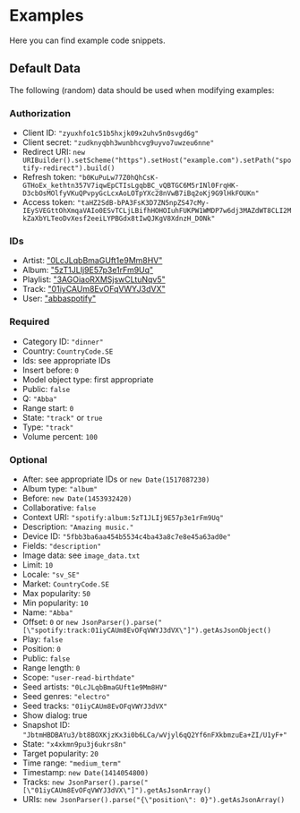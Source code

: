 # Examples
Here you can find example code snippets.

## Default Data
The following (random) data should be used when modifying examples:

### Authorization
- Client ID: `"zyuxhfo1c51b5hxjk09x2uhv5n0svgd6g"`
- Client secret: `"zudknyqbh3wunbhcvg9uyvo7uwzeu6nne"`
- Redirect URI: `new URIBuilder().setScheme("https").setHost("example.com").setPath("spotify-redirect").build()`
- Refresh token: `"b0KuPuLw77Z0hQhCsK-GTHoEx_kethtn357V7iqwEpCTIsLgqbBC_vQBTGC6M5rINl0FrqHK-D3cbOsMOlfyVKuQPvpyGcLcxAoLOTpYXc28nVwB7iBq2oKj9G9lHkFOUKn"`
- Access token: `"taHZ2SdB-bPA3FsK3D7ZN5npZS47cMy-IEySVEGttOhXmqaVAIo0ESvTCLjLBifhHOHOIuhFUKPW1WMDP7w6dj3MAZdWT8CLI2MkZaXbYLTeoDvXesf2eeiLYPBGdx8tIwQJKgV8XdnzH_DONk"`

### IDs
- Artist: ["0LcJLqbBmaGUft1e9Mm8HV"](https://open.spotify.com/artist/0LcJLqbBmaGUft1e9Mm8HV?si=tUHw6JYdQwmE5QIla_7ZaQ)
- Album: ["5zT1JLIj9E57p3e1rFm9Uq"](https://open.spotify.com/album/5zT1JLIj9E57p3e1rFm9Uq?si=PkAs2KWQTkm2b0vxg_qcRA)
- Playlist: ["3AGOiaoRXMSjswCLtuNqv5"](https://open.spotify.com/user/abbaspotify/playlist/3AGOiaoRXMSjswCLtuNqv5?si=ru1yCc8QSueG7gHEC7E40w)
- Track: ["01iyCAUm8EvOFqVWYJ3dVX"](https://open.spotify.com/track/01iyCAUm8EvOFqVWYJ3dVX?si=m0Fdh5ASScyfue6kQerIZg)
- User: ["abbaspotify"](https://open.spotify.com/user/abbaspotify?si=xlmKbz6mQZ6fLfqwtOGozg)

### Required
- Category ID: `"dinner"`
- Country: `CountryCode.SE`
- Ids: see appropriate IDs
- Insert before: `0`
- Model object type: first appropriate
- Public: `false`
- Q: `"Abba"`
- Range start: `0`
- State: `"track"` or `true`
- Type: `"track"`
- Volume percent: `100`

### Optional
- After: see appropriate IDs or `new Date(1517087230)`
- Album type: `"album"`
- Before: `new Date(1453932420)`
- Collaborative: `false`
- Context URI: `"spotify:album:5zT1JLIj9E57p3e1rFm9Uq"`
- Description: `"Amazing music."`
- Device ID: `"5fbb3ba6aa454b5534c4ba43a8c7e8e45a63ad0e"`
- Fields: `"description"`
- Image data: see `image_data.txt`
- Limit: `10`
- Locale: `"sv_SE"`
- Market: `CountryCode.SE`
- Max popularity: `50`
- Min popularity: `10`
- Name: `"Abba"`
- Offset: `0` or `new JsonParser().parse("[\"spotify:track:01iyCAUm8EvOFqVWYJ3dVX\"]").getAsJsonObject()`
- Play: `false`
- Position: `0`
- Public: `false`
- Range length: `0`
- Scope: `"user-read-birthdate"`
- Seed artists: `"0LcJLqbBmaGUft1e9Mm8HV"`
- Seed genres: `"electro"`
- Seed tracks: `"01iyCAUm8EvOFqVWYJ3dVX"`
- Show dialog: true
- Snapshot ID: `"JbtmHBDBAYu3/bt8BOXKjzKx3i0b6LCa/wVjyl6qQ2Yf6nFXkbmzuEa+ZI/U1yF+"`
- State: `"x4xkmn9pu3j6ukrs8n"`
- Target popularity: `20`
- Time range: `"medium_term"`
- Timestamp: `new Date(1414054800)`
- Tracks: `new JsonParser().parse("[\"01iyCAUm8EvOFqVWYJ3dVX\"]").getAsJsonArray()`
- URIs: `new JsonParser().parse("{\"position\": 0}").getAsJsonArray()`